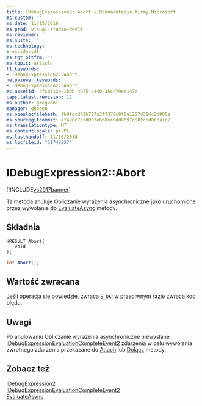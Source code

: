 ```yaml
---
title: IDebugExpression2::Abort | Dokumentacja firmy Microsoft
ms.custom: ''
ms.date: 11/15/2016
ms.prod: visual-studio-dev14
ms.reviewer: ''
ms.suite: ''
ms.technology:
- vs-ide-sdk
ms.tgt_pltfrm: ''
ms.topic: article
f1_keywords:
- IDebugExpression2::Abort
helpviewer_keywords:
- IDebugExpression2::Abort
ms.assetid: 4fcb712e-1bdb-4b75-a440-35cc79ee147e
caps.latest.revision: 12
ms.author: gregvanl
manager: ghogen
ms.openlocfilehash: fb0fccd72b787a3f7376c8f8a1257d314c2d905a
ms.sourcegitcommit: af428c7ccd007e668ec0dd8697c88fc5d8bca1e2
ms.translationtype: MT
ms.contentlocale: pl-PL
ms.lasthandoff: 11/16/2018
ms.locfileid: "51748237"
---
```

# <a name="idebugexpression2abort"></a>IDebugExpression2::Abort
[!INCLUDE[vs2017banner](../../../includes/vs2017banner.md)]

Ta metoda anuluje Obliczanie wyrażenia asynchroniczne jako uruchomione przez wywołanie do [EvaluateAsync](../../../extensibility/debugger/reference/idebugexpression2-evaluateasync.md) metody.  
  
## <a name="syntax"></a>Składnia  
  
```cpp#  
HRESULT Abort(  
   void  
);  
```  
  
```csharp  
int Abort();  
```  
  
## <a name="return-value"></a>Wartość zwracana  
 Jeśli operacja się powiedzie, zwraca `S_OK`; w przeciwnym razie zwraca kod błędu.  
  
## <a name="remarks"></a>Uwagi  
 Po anulowaniu Obliczanie wyrażenia asynchroniczne niewysłane [IDebugExpressionEvaluationCompleteEvent2](../../../extensibility/debugger/reference/idebugexpressionevaluationcompleteevent2.md) zdarzenia w celu wywołania zwrotnego zdarzenia przekazane do [Attach](../../../extensibility/debugger/reference/idebugprogram2-attach.md) lub [Dołącz](../../../extensibility/debugger/reference/idebugengine2-attach.md) metody.  
  
## <a name="see-also"></a>Zobacz też  
 [IDebugExpression2](../../../extensibility/debugger/reference/idebugexpression2.md)   
 [IDebugExpressionEvaluationCompleteEvent2](../../../extensibility/debugger/reference/idebugexpressionevaluationcompleteevent2.md)   
 [EvaluateAsync](../../../extensibility/debugger/reference/idebugexpression2-evaluateasync.md)

